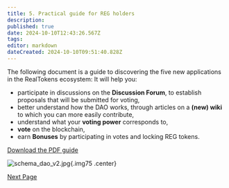 ```yaml
---
title: 5. Practical guide for REG holders
description: 
published: true
date: 2024-10-10T12:43:26.567Z
tags: 
editor: markdown
dateCreated: 2024-10-10T09:51:40.828Z
---
```


The following document is a guide to discovering the five new applications in the RealTokens ecosystem:
It will help you:

- participate in discussions on the **Discussion Forum**, to establish proposals that will be submitted for voting,
- better understand how the DAO works, through articles on a **(new) wiki** to which you can more easily contribute,
- understand what your **voting power** corresponds to,
- **vote** on the blockchain,
- earn **Bonuses** by participating in votes and locking REG tokens.

[Download the PDF guide](/en/documents/tuto_governance_dao_v2.pdf)

![schema_dao_v2.jpg](/en/assets/img/schema_dao_v2.jpg){.img75 .center}

[Next Page](/en/DAO/Perspectives)
